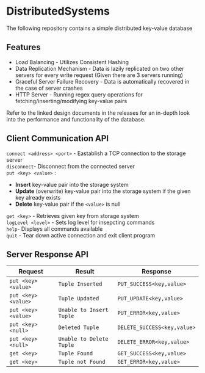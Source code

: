 # DistributedSystems

The following repository contains a simple distributed key-value database

## Features

- Load Balancing - Utilizes Consistent Hashing
- Data Replication Mechanism - Data is lazily replicated on two other servers for every write request (Given there are 3 servers running)
- Graceful Server Failure Recovery - Data is automatically recovered in the case of server crashes
- HTTP Server - Running regex query operations for fetching/inserting/modifying key-value pairs

Refer to the linked design documents in the releases for an in-depth look into the performance and functionality of the database. 

## Client Communication API

``connect <address> <port>`` - Eastablish a TCP connection to the storage server  
``disconnect``- Disconnect from the connected server  
``put <key> <value>`` :   
  - **Insert** key-value pair into the storage system
  - **Update** (overwrite) key-value pair into the storage system if the given key already exists
  - **Delete** key-value pair if the ``<value>`` is null  

``get <key>`` - Retrieves given key from storage system  
``logLevel <level>`` - Sets log level for insepcting commands  
``help``- Displays all commands available  
``quit`` - Tear down active connection and exit client program

## Server Response API

| Request                |  Result                     | Response                       |
|------------------------|-----------------------------|--------------------------------|
| ``put <key> <value>``  | ``Tuple Inserted``          | ``PUT_SUCCESS<key,value>``     |
| ``put <key> <value>``  | ``Tuple Updated``           | ``PUT_UPDATE<key,value>``      |
| ``put <key> <value>``  | ``Unable to Insert Tuple``  | ``PUT_ERROR<key,value>``       |
| ``put <key> <null>``   | ``Deleted Tuple``           | ``DELETE_SUCCESS<key,value>``  |
| ``put <key> <null>``   | ``Unable to Delete Tuple``  | ``DELETE_ERROR<key,value>``    |
| ``get <key>``          | ``Tuple Found``             | ``GET_SUCCESS<key,value>``     |
| ``get <key>``          | ``Tuple not Found``         | ``GET_ERROR<key,value>``       |
